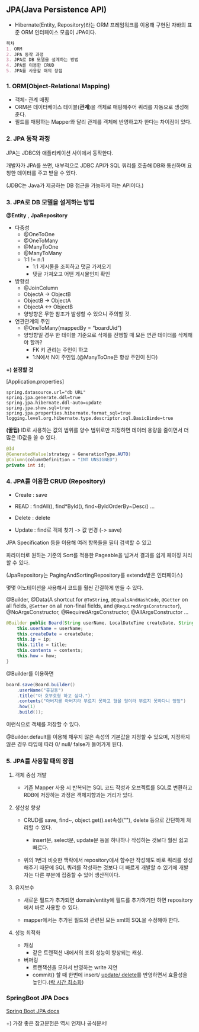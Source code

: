## JPA(Java Persistence API)

- Hibernate(Entity, Repository)라는 ORM 프레임워크를 이용해 구현된 자바의 표준 ORM 인터페이스 모음이 JPA이다.

```markdown
목차
1. ORM
2. JPA 동작 과정
3. JPA로 DB 모델을 설계하는 방법
4. JPA를 이용한 CRUD
5. JPA를 사용할 때의 장점
```

### 1. ORM(Object-Relational Mapping)

- 객체- 관계 매핑
- ORM은 데이터베이스 테이블(**관계**)을 객체로 매핑해주어 쿼리를 자동으로 생성해준다.
- 필드를 매핑하는 Mapper와 달리 관계를 객체에 반영하고자 한다는 차이점이 있다.



### 2. JPA 동작 과정

JPA는 JDBC와 애플리케이션 사이에서 동작한다.

개발자가 JPA를 쓰면, 내부적으로 JDBC API가 SQL 쿼리를 호출해 DB와 통신하며 요청한 데이터를 주고 받을 수 있다.

(JDBC는 Java가 제공하는 DB 접근을 가능하게 하는 API이다.)



### 3. JPA로 DB 모델을 설계하는 방법

**@Entity** , **JpaRepository**

- 다중성
  - @OneToOne
  - @OneToMany
  - @ManyToOne
  - @ManyToMany
  - 1:1 != n:1
    - 1:1 게시물을 조회하고 댓글 가져오기
    - 댓글 가져오고 어떤 게시물인지 확인
- 방향성
  - @JoinColumn
  - ObjectA -> ObjectB
  - ObjectB -> ObjectA
  - ObjectA <-> ObjectB
  - 양방향은 무한 참조가 발생할 수 있으니 주의할 것.
- 연관관계의 주인
  - @OneToMany(mappedBy = “boardUid”)
  - 양방향일 경우 한 테이블 기준으로 삭제를 진행할 때 모든 연관 데이터를 삭제해야 할까?
    - FK 키 관리는 주인이 하고
    - 1:N에서 N이 주인임.(@ManyToOne은 항상 주인이 된다)



**+) 설정할 것**

[Application.properties]

```mysql
spring.datasource.url="db URL"
spring.jpa.generate.ddl=true
spring.jpa.hibernate.ddl-auto=update
spring.jpa.show.sql=true
spring.jpa.properties.hibernate.format_sql=true logging.level.org.hibernate.type.descriptor.sql.BasicBinde=true 
```



**(꿀팁)** ID로 사용하는 값의 범위를 양수 범위로만 지정하면 데이터 용량을 줄이면서 더 많은 ID값을 쓸 수 있다.

```java
@Id
@GeneratedValue(strategy = GenerationType.AUTO)
@Column(columnDefinition = "INT UNSIGNED")
private int id;
```



### 4. JPA를 이용한 CRUD (Repository)

- Create : save

- READ : findAll(), find*ById(), find~ByIdOrderBy~Desc() ... 
- Delete : delete
- Update : find로 객체 찾기 -> 값 변경 (-> save) 



JPA Specification 등을 이용해 여러 항목들을 필터 검색할 수 있고 

파라미터로 원하는 기준의 Sort를 적용한 Pageable을 넘겨서 결과를 쉽게 페이징 처리할 수 있다.

(JpaRepository는 PagingAndSortingRepository를 extends받은 인터페이스)



몇몇 어노테이션을 사용해서 코드를 훨씬 간결하게 만들 수 있다.


@Builder, @Data(A shortcut for `@ToString`, `@EqualsAndHashCode`, `@Getter` on all fields, `@Setter` on all non-final fields, and `@RequiredArgsConstructor`), @NoArgsConstructor, @RequiredArgsConstructor, @AllArgsConstructor ...


```java
@Builder public Board(String userName, LocalDateTime createDate, String ip, String title, String contents, int how){
    this.userName = userName;
    this.createDate = createDate;
    this.ip = ip;
    this.title = title;
    this.contents = contents;
    this.how = how;
}
```

@Builder를 이용하면 
```java
board.save(Board.builder()
    .userName("홍길동")
    .title("아 호부호형 하고 싶다.")
    .contents("아버지를 아버지라 부르지 못하고 형을 형이라 부르지 못하다니 엉엉")
    .how(1)
    .build());
```
이런식으로 객체를 저장할 수 있다.

@Builder.default를 이용해 채우지 않은 속성의 기본값을 지정할 수 있으며, 지정하지 않은 경우 타입에 따라 0/ null/ false가 들어가게 된다.



### 5. JPA를 사용할 때의 장점

1. 객체 중심 개발

   - 기존 Mapper 사용 시 반복되는 SQL 코드 작성과 오브젝트를 SQL로 변환하고 RDB에 저장하는 과정은 객체지향과는 거리가 있다.

2. 생산성 향상

   - CRUD를 save, find~, object.get().set속성(""), delete 등으로 간단하게 처리할 수 있다.
     - insert문, select문, update문 등을 하나하나 작성하는 것보다 훨씬 쉽고 빠르다.

   - 위의 1번과 비슷한 맥락에서 repository에서 함수만 작성해도 바로 쿼리를 생성해주기 때문에 SQL 쿼리를 작성하는 것보다 더 빠르게 개발할 수 있기에 개발자는 다른 부분에 집중할 수 있어 생산적이다.

3. 유지보수

   - 새로운 필드가 추가되면 domain/entity에 필드를 추가하기만 하면 repository에서 바로 사용할 수 있다.

   - mapper에서는 추가된 필드와 관련된 모든 xml의 SQL을 수정해야 한다.

4. 성능 최적화

   - 캐싱
     - 같은 트랜잭션 내에서의 조회 성능이 향상되는 캐싱.
   - 버퍼링
     - 트랜잭션을 모아서 반영하는 write 지연
     - commit() 할 때 한번에 insert/ <u>update/ delete</u>를 반영하면서 효율성을 높인다.(<u>락 시간 최소화</u>)

### SpringBoot JPA Docs

  [Spring Boot JPA docs](https://docs.spring.io/spring-data/jpa/docs/current/reference/html/#reference)

+) 가장 좋은 참고문헌은 역시 언제나 공식문서!

